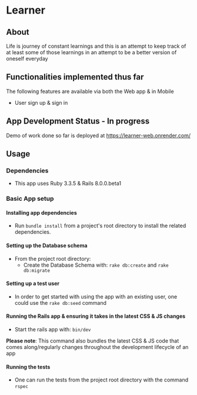 # Learner

## About

Life is journey of constant learnings and this is an attempt to keep track of at least some of those learnings in an attempt to be a better version of oneself everyday

## Functionalities implemented thus far

The following features are available via both the Web app & in Mobile

* User sign up & sign in

## App Development Status - In progress

Demo of work done so far is deployed at https://learner-web.onrender.com/

## Usage

### Dependencies

* This app uses Ruby 3.3.5 & Rails 8.0.0.beta1

### Basic App setup

#### Installing app dependencies

* Run `bundle install` from a project's root directory to install the related dependencies.

#### Setting up the Database schema
  - From the project root directory:
    - Create the Database Schema with: `rake db:create` and `rake db:migrate`

#### Setting up a test user
* In order to get started with using the app with an existing user, one could use the `rake db:seed` command

#### Running the Rails app & ensuring it takes in the latest CSS & JS changes

* Start the rails app with: `bin/dev`

**Please note**: This command also bundles the latest CSS & JS code that comes along/regularly changes throughout the development lifecycle of an app

#### Running the tests

* One can run the tests from the project root directory with the command `rspec`


